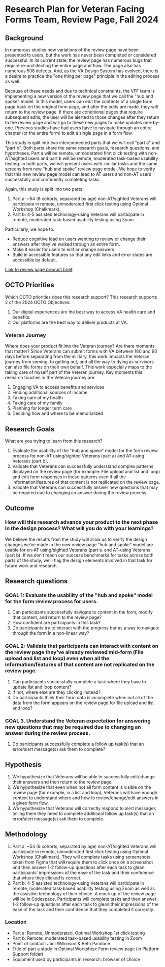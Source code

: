 # Research Plan for Veteran Facing Forms Team, Review Page, Fall 2024 

## Background ##
In numerous studies new variations of the review page have been presented to users, but the work has never been completed or considered successful. In its current state, the review page has numerous bugs that require re-architecting the entire page and flow. The page also has numerous 508 defects. And, as the VA Design System has evolved, there is a desire to practice the "one thing per page" principle in the editing process as well.

Because of these needs and due to technical constraints, the VFF team is implementing a new version of the review page that we call the "hub and spoke" model. In this model, users can edit the contents of a single form page back on the original form page, and after the edits are made, they will return to the review page. If there are conditional pages that require subsequent edits, the user will be alerted to those changes after they return to the review page and will go to these new pages to make updates one-by-one. Previous studies have had users have to navigate through an entire chapter (or the entire form) to edit a single page in a form flow.

This study is split into two interconnected parts that we will call "part a" and "part b". Both parts share the same research goals, research questions, and hypotheses. Part a will be remote, unmoderated first click testing with non-AT/sighted users and part b will be remote, moderated task-based usability testing. In both parts, we will present users with similar tasks and the same screens from new “hub and spoke” review page model. We hope to verify that this new review page model can lead to AT users and non-AT users successfully and confidently completing tasks.

Again, this study is split into two parts:
1. Part a: ~54 (6 cohorts, separated by age) non-AT/sighted Veterans will participate in remote, unmoderated first click testing using Optimal Workshop (Chalkmark).
2. Part b: 4-5 assisted technology-using Veterans will participate in remote, moderated task-based usability testing using Zoom.

Particularly, we hope to:
- Reduce cognitive load on users wanting to review or change their answers after they've walked through an entire form.
- Make it easier for users to edit or change answers.
- Build in accessible features so that any edit links and error states are accessible by default.

[Link to review page product brief](https://github.com/department-of-veterans-affairs/VA.gov-team-forms/blob/main/Product/Review%20Page/Product%20Outline.md).
## OCTO Priorities
Which OCTO priorities does this research support?
This research supports 2 of the 2024 OCTO Objectives:
1. Our digital experiences are the best way to access VA health care and benefits.
2. Our platforms are the best way to deliver products at VA.
### Veteran Journey
Where does your product fit into the Veteran journey? Are there moments that matter?
Since Veterans can submit forms with VA between 180 and 90 days before separating from the military, this work impacts the Veteran journey from serving, to getting out, and all the way to dying as survivors can also file forms on their own behalf. This work especially maps to the taking care of myself part of the Veteran journey.
Key moments this research touches in the Veteran journey are:
1. Engaging VA to access benefits and services
2. Finding additional sources of income
3. Taking care of my health
4. Taking care of my family
5. Planning for longer term care
6. Deciding how and where to be memorialized
## Research Goals
What are you trying to learn from this research?
1. Evaluate the usability of the "hub and spoke" model for the form review process for non-AT using/sighted Veterans (part a) and AT-using Veterans (part b).
2. Validate that Veterans can successfully understand complex patterns displayed on the review page (for example: File upload and list and loop) and edit form responses in those patterns even if all the information/features of that content is not replicated on the review page.
3. Validate that Veterans can successfully answer new questions that may be required due to changing an answer during the review process.

## Outcome

### How will this research advance your product to the next phase in the design process? What will you do with your learnings?
We believe the results from the study will allow us to verify the design changes we’ve made in the new review page “hub and spoke” model are usable for on-AT using/sighted Veterans (part a. and AT-using Veterans (part b). If we don’t reach our success benchmarks for tasks across both parts of the study, we’ll flag the design elements involved in that task for future work and research.

## Research questions
### GOAL 1: Evaluate the usability of the "hub and spoke" model for the form review process for users.
1. Can participants successfully navigate to content in the form, modify that content, and return to the review page?
2. How confident are participants in this task?
3. Do participants try to interact with the progress bar as a way to navigate through the form in a non-linear way?

### GOAL 2: Validate that participants can interact with content on the review page they've already reviewed mid-form (File upload and list and loop) even when all the information/features of that content are not replicated on the review page.
1. Can participants successfully complete a task where they have to update list and loop content?
2. If not, where else are they clicking instead?
3. Do participants think their form data is incomplete when not all of the data from the form appears on the review page for file upload and list and loop?

### GOAL 3. Understand the Veteran expectation for answering new questions that may be required due to changing an answer during the review process.
1. Do participants successfully complete a follow up task(s) that an error/alert message(s) ask them to complete?

## Hypothesis
1. We hypothesize that Veterans will be able to successfully edit/change their answers and then return to the review page.
2. We hypothesize that even when not all form content is visible on the review page (for example, in a list and loop), Veterans will have enough context to understand where and how to review/change/edit answers in a given form flow.
3. We hypothesize that Veterans will correctly respond to alert messages telling them they need to complete additional follow up task(s) that an error/alert message(s) ask them to complete.

## Methodology
1. Part a: ~54 (6 cohorts, separated by age) non-AT/sighted Veterans will participate in remote, unmoderated first click testing using Optimal Workshop (Chalkmark). They will complete tasks using screenshots taken from Figma that will require them to click once on a screenshot and then answer 1-2 follow-up questions after each task to glean participants' impressions of the ease of the task and their confidence that where they clicked is correct.
2. Part b: 4-5 assisted technology-using Veterans will participate in remote, moderated task-based usability testing using Zoom as well as the assistive technology of their choice. A mock up of the review page will be in Codespace. Participants will complete tasks and then answer 1-2 follow-up questions after each task to glean their impressions of the ease of the task and their confidence that they completed it correctly. 

### Location
- Part a: Remote, Unmoderated, Optimal Workshop 1st click testing
- Part b: Remote, moderated task-based usability testing in Zoom
- Point of contact: Jaci Wilkinson & Beth Pandone
- Title of part a study in Optimal Workshop: Form review page (in Platform Support folder)
- Equipment used by participants in research: browser of choice
